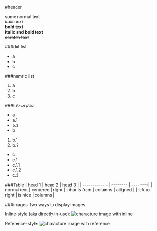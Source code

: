 #header

some normal text<br />
*italic text*<br />
**bold text**<br />
**italic and __bold text__**<br />
~~scretch text~~

###dot list
- a
- b
- c

###numric list
1. a
2. b
3. c

###list-ception
- a
 - a.1
 - a.2
- b
 1. b.1
 2. b.2
- c
 - c.1
  - c.1.1
  - c.1.2
 - c.2


###Table
| head 1        | head 2   | head 3   |
| ------------- |:--------:| --------:|
| normal text   | centered | right    |
| that is from  | columns  | alligned |
| left to right | is nice  | columns  |


###images
Two ways to display images

Inline-style (aka directly in-use): 
![characture image with inline](http://vignette4.wikia.nocookie.net/mrmen/images/5/52/Small.gif/revision/latest?cb=20100731114437 "Inline style")

Reference-style: 
![characture image with reference][characture]

[characture]: http://vignette4.wikia.nocookie.net/mrmen/images/5/52/Small.gif/revision/latest?cb=20100731114437 "Reference style"
